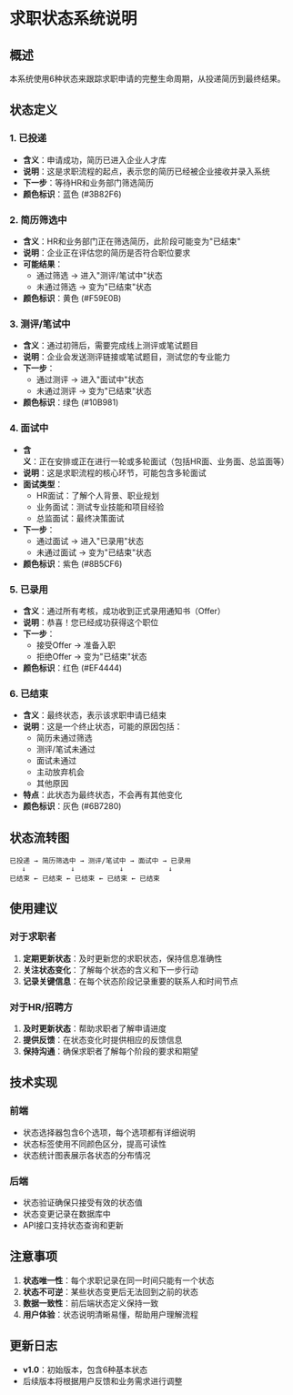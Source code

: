 # 求职状态系统说明

## 概述
本系统使用6种状态来跟踪求职申请的完整生命周期，从投递简历到最终结果。

## 状态定义

### 1. 已投递
- **含义**：申请成功，简历已进入企业人才库
- **说明**：这是求职流程的起点，表示您的简历已经被企业接收并录入系统
- **下一步**：等待HR和业务部门筛选简历
- **颜色标识**：蓝色 (#3B82F6)

### 2. 简历筛选中
- **含义**：HR和业务部门正在筛选简历，此阶段可能变为"已结束"
- **说明**：企业正在评估您的简历是否符合职位要求
- **可能结果**：
  - 通过筛选 → 进入"测评/笔试中"状态
  - 未通过筛选 → 变为"已结束"状态
- **颜色标识**：黄色 (#F59E0B)

### 3. 测评/笔试中
- **含义**：通过初筛后，需要完成线上测评或笔试题目
- **说明**：企业会发送测评链接或笔试题目，测试您的专业能力
- **下一步**：
  - 通过测评 → 进入"面试中"状态
  - 未通过测评 → 变为"已结束"状态
- **颜色标识**：绿色 (#10B981)

### 4. 面试中
- **含义**：正在安排或正在进行一轮或多轮面试（包括HR面、业务面、总监面等）
- **说明**：这是求职流程的核心环节，可能包含多轮面试
- **面试类型**：
  - HR面试：了解个人背景、职业规划
  - 业务面试：测试专业技能和项目经验
  - 总监面试：最终决策面试
- **下一步**：
  - 通过面试 → 进入"已录用"状态
  - 未通过面试 → 变为"已结束"状态
- **颜色标识**：紫色 (#8B5CF6)

### 5. 已录用
- **含义**：通过所有考核，成功收到正式录用通知书（Offer）
- **说明**：恭喜！您已经成功获得这个职位
- **下一步**：
  - 接受Offer → 准备入职
  - 拒绝Offer → 变为"已结束"状态
- **颜色标识**：红色 (#EF4444)

### 6. 已结束
- **含义**：最终状态，表示该求职申请已结束
- **说明**：这是一个终止状态，可能的原因包括：
  - 简历未通过筛选
  - 测评/笔试未通过
  - 面试未通过
  - 主动放弃机会
  - 其他原因
- **特点**：此状态为最终状态，不会再有其他变化
- **颜色标识**：灰色 (#6B7280)

## 状态流转图

```
已投递 → 简历筛选中 → 测评/笔试中 → 面试中 → 已录用
   ↓           ↓           ↓           ↓
已结束 ← 已结束 ← 已结束 ← 已结束 ← 已结束
```

## 使用建议

### 对于求职者
1. **定期更新状态**：及时更新您的求职状态，保持信息准确性
2. **关注状态变化**：了解每个状态的含义和下一步行动
3. **记录关键信息**：在每个状态阶段记录重要的联系人和时间节点

### 对于HR/招聘方
1. **及时更新状态**：帮助求职者了解申请进度
2. **提供反馈**：在状态变化时提供相应的反馈信息
3. **保持沟通**：确保求职者了解每个阶段的要求和期望

## 技术实现

### 前端
- 状态选择器包含6个选项，每个选项都有详细说明
- 状态标签使用不同颜色区分，提高可读性
- 状态统计图表展示各状态的分布情况

### 后端
- 状态验证确保只接受有效的状态值
- 状态变更记录在数据库中
- API接口支持状态查询和更新

## 注意事项

1. **状态唯一性**：每个求职记录在同一时间只能有一个状态
2. **状态不可逆**：某些状态变更后无法回到之前的状态
3. **数据一致性**：前后端状态定义保持一致
4. **用户体验**：状态说明清晰易懂，帮助用户理解流程

## 更新日志

- **v1.0**：初始版本，包含6种基本状态
- 后续版本将根据用户反馈和业务需求进行调整 